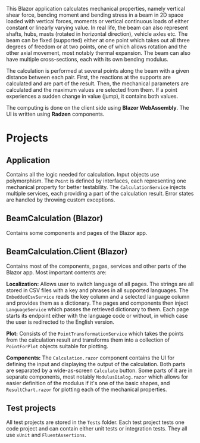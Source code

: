 This Blazor application calculates mechanical properties, namely vertical shear force, bending moment and bending stress in a beam in 2D space loaded with vertical forces, moments or vertical continuous loads of either constant or linearly varying value. In real life, the beam can also represent shafts, hubs, masts (rotated in horizontal direction), vehicle axles etc. The beam can be fixed (supported) either at one point which takes out all three degrees of freedom or at two points, one of which allows rotation and the other axial movement, most notably thermal expansion. The beam can also have multiple cross-sections, each with its own bending modulus.

The calculation is performed at several points along the beam with a given distance between each pair. First, the reactions at the supports are calculated and are part of the result. Then, the mechanical parameters are calculated and the maximum values are selected from them. If a point experiences a sudden change in value (jump), it contains both values.

The computing is done on the client side using **Blazor WebAssembly**. The UI is written using **Radzen** components.

# Projects

## Application

Contains all the logic needed for calculation. Input objects use polymorphism. The `Point` is defined by interfaces, each representing one mechanical property for better testability. The `CalculationService` injects multiple services, each providing a part of the calculation result. Error states are handled by throwing custom exceptions.

## BeamCalculation (Blazor)

Contains some components and pages of the Blazor app.

## BeamCalculation.Client (Blazor)

Contains most of the components, pagas, services and other parts of the Blazor app. Most important contents are:

**Localization:** Allows user to switch language of all pages. The strings are all stored in CSV files with a key and phrases in all supported languages. The `EmbeddedCsvService` reads the key column and a selected language column and provides them as a dictionary. The pages and components then inject `LanguageService` which passes the retrieved dictionary to them. Each page starts its endpoint either with the language code or without, in which case the user is redirected to the English version.

**Plot:** Consists of the `PointTransformationService` which takes the points from the calculation result and transforms them into a collection of `PointForPlot` objects suitable for plotting.

**Components:** The `Calculation.razor` component contains the UI for defining the input and displaying the output of the calculation. Both parts are separated by a wide-as-screen `Calculate` button. Some parts of it are in separate components, most notably `ModulusDialog.razor` which allows for easier definition of the modulus if it's one of the basic shapes, and `ResultChart.razor` for plotting each of the mechanical properties.

## Test projects

All test projects are stored in the `Tests` folder. Each test project tests one code project and can contain either unit tests or integration tests. They all use `xUnit` and `FluentAssertions`.
